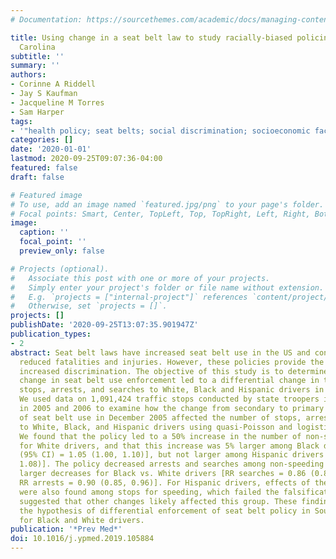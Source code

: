 ```yaml
---
# Documentation: https://sourcethemes.com/academic/docs/managing-content/

title: Using change in a seat belt law to study racially-biased policing in South
  Carolina
subtitle: ''
summary: ''
authors:
- Corinne A Riddell
- Jay S Kaufman
- Jacqueline M Torres
- Sam Harper
tags:
- '"health policy; seat belts; social discrimination; socioeconomic factors"'
categories: []
date: '2020-01-01'
lastmod: 2020-09-25T09:07:36-04:00
featured: false
draft: false

# Featured image
# To use, add an image named `featured.jpg/png` to your page's folder.
# Focal points: Smart, Center, TopLeft, Top, TopRight, Left, Right, BottomLeft, Bottom, BottomRight.
image:
  caption: ''
  focal_point: ''
  preview_only: false

# Projects (optional).
#   Associate this post with one or more of your projects.
#   Simply enter your project's folder or file name without extension.
#   E.g. `projects = ["internal-project"]` references `content/project/deep-learning/index.md`.
#   Otherwise, set `projects = []`.
projects: []
publishDate: '2020-09-25T13:07:35.901947Z'
publication_types:
- 2
abstract: Seat belt laws have increased seat belt use in the US and contributed to
  reduced fatalities and injuries. However, these policies provide the potential for
  increased discrimination. The objective of this study is to determine whether a
  change in seat belt use enforcement led to a differential change in the number of
  stops, arrests, and searches to White, Black and Hispanic drivers in one US state.
  We used data on 1,091,424 traffic stops conducted by state troopers in South Carolina
  in 2005 and 2006 to examine how the change from secondary to primary enforcement
  of seat belt use in December 2005 affected the number of stops, arrests, and searches
  to White, Black, and Hispanic drivers using quasi-Poisson and logistic regressions.
  We found that the policy led to a 50% increase in the number of non-speeding stops
  for White drivers, and that this increase was 5% larger among Black drivers [RR
  (95% CI) = 1.05 (1.00, 1.10)], but not larger among Hispanic drivers [1.00 (0.93,
  1.08)]. The policy decreased arrests and searches among non-speeding stops, with
  larger decreases for Black vs. White drivers [RR searches = 0.86 (0.81, 0.91) and
  RR arrests = 0.90 (0.85, 0.96)]. For Hispanic drivers, effects of the policy change
  were also found among stops for speeding, which failed the falsification test and
  suggested that other changes likely affected this group. These findings may support
  the hypothesis of differential enforcement of seat belt policy in South Carolina
  for Black and White drivers.
publication: '*Prev Med*'
doi: 10.1016/j.ypmed.2019.105884
---
```


